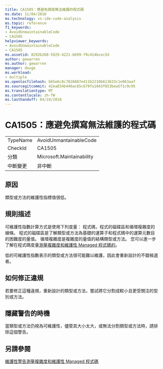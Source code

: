 ```yaml
---
title: CA1505：應避免撰寫無法維護的程式碼
ms.date: 11/04/2016
ms.technology: vs-ide-code-analysis
ms.topic: reference
f1_keywords:
- AvoidUnmaintainableCode
- CA1505
helpviewer_keywords:
- AvoidUnmaintainableCode
- CA1505
ms.assetid: 8292b268-5929-4221-b699-f9c414bcec5d
author: gewarren
ms.author: gewarren
manager: douge
ms.workload:
- multiple
ms.openlocfilehash: b65e6c8c7826887e411b2210b613633c1e963aaf
ms.sourcegitcommit: 42ea834b446ac65c679fa1043f853bea5f1c9c95
ms.translationtype: MT
ms.contentlocale: zh-TW
ms.lasthandoff: 04/19/2018
---
```

# <a name="ca1505-avoid-unmaintainable-code"></a>CA1505：應避免撰寫無法維護的程式碼
|||
|-|-|
|TypeName|AvoidUnmantainableCode|
|CheckId|CA1505|
|分類|Microsoft.Maintainability|
|中斷變更|非中斷|

## <a name="cause"></a>原因
 類型或方法的維護性指標值很低。

## <a name="rule-description"></a>規則描述
 可維護性指數計算方式是使用下列度量： 程式碼，程式的磁碟區和循環複雜度的線條。 程式的磁碟區是了解類型或方法為基礎的運算子和程式碼中的運算元數目的困難度的量值。 循環複雜度是複雜度的量值的結構類型或方法。 您可以進一步了解在程式碼度量[測量複雜度和維護性 Managed 程式碼的](../code-quality/measuring-complexity-and-maintainability-of-managed-code.md)。

 低的可維護性指數表示的類型或方法很可能難以維護，因此會重新設計的不錯候選者。

## <a name="how-to-fix-violations"></a>如何修正違規
 若要修正這種違規，重新設計的類型或方法，嘗試將它分割成較小且更受關注的型別或方法。

## <a name="when-to-suppress-warnings"></a>隱藏警告的時機
 當類型或方法仍視為可維護性，儘管其大小太大，或無法分割類型或方法時，請排除這個警告。

## <a name="see-also"></a>另請參閱
 [維護性警告](../code-quality/maintainability-warnings.md)[測量複雜度和維護性 Managed 程式碼](../code-quality/measuring-complexity-and-maintainability-of-managed-code.md)